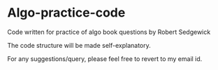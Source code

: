 Algo-practice-code
==================

Code written for practice of algo book questions by Robert Sedgewick

The code structure will be made self-explanatory. 

For any suggestions/query, please feel free to revert to my email id.